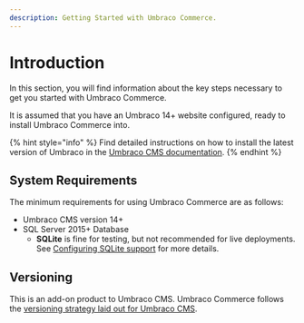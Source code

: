 ```yaml
---
description: Getting Started with Umbraco Commerce.
---
```


# Introduction

In this section, you will find information about the key steps necessary to get you started with Umbraco Commerce.

It is assumed that you have an Umbraco 14+ website configured, ready to install Umbraco Commerce into.

{% hint style="info" %}
Find detailed instructions on how to install the latest version of Umbraco in the [Umbraco CMS documentation](https://docs.umbraco.com/umbraco-cms/fundamentals/setup/install).
{% endhint %}

## System Requirements

The minimum requirements for using Umbraco Commerce are as follows:

* Umbraco CMS version 14+
* SQL Server 2015+ Database
  * **SQLite** is fine for testing, but not recommended for live deployments. See [Configuring SQLite support](../how-to-guides/configure-sqlite-support.md) for more details.

## Versioning

This is an add-on product to Umbraco CMS. Umbraco Commerce follows the [versioning strategy laid out for Umbraco CMS](https://umbraco.com/products/knowledge-center/versioning-and-release-cadence/).
